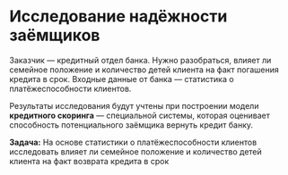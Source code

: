 <a name="100"></a> 
# Исследование надёжности заёмщиков  
Заказчик — кредитный отдел банка. Нужно разобраться, влияет ли семейное положение и количество детей клиента на факт погашения кредита в срок. Входные данные от банка — статистика о платёжеспособности клиентов.  

Результаты исследования будут учтены при построении модели **кредитного скоринга** — специальной системы, которая оценивает способность потенциального заёмщика вернуть кредит банку.  

**Задача:** На основе статистики о платёжеспособности клиентов исследовать влияет ли семейное положение и количество детей клиента на факт возврата кредита в срок

